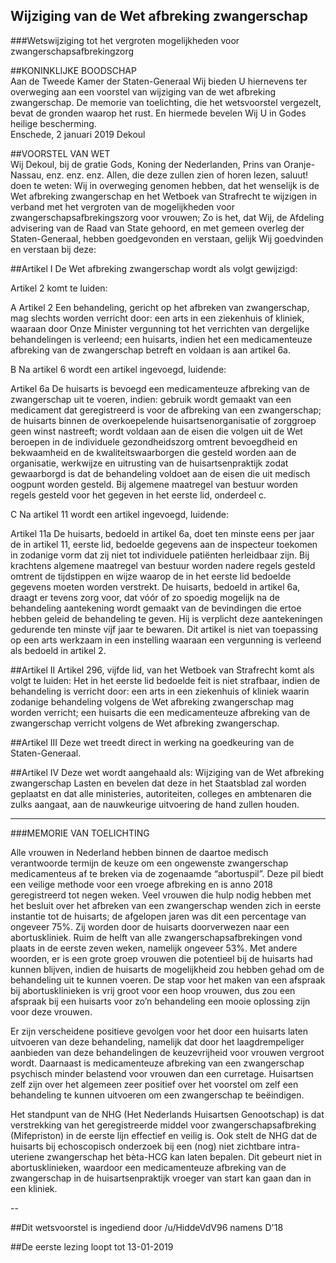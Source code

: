 ## Wijziging van de Wet afbreking zwangerschap 
 
###Wetswijziging tot het vergroten mogelijkheden voor zwangerschapsafbrekingzorg
 
##KONINKLIJKE BOODSCHAP  
Aan de Tweede Kamer der Staten-Generaal Wij bieden U hiernevens ter overweging aan een voorstel van wijziging van de wet afbreking zwangerschap. De memorie van toelichting, die het wetsvoorstel vergezelt, bevat de gronden waarop het rust. En hiermede bevelen Wij U in Godes heilige bescherming.  
Enschede, 2 januari 2019 Dekoul
 
##VOORSTEL VAN WET  
Wij Dekoul, bij de gratie Gods, Koning der Nederlanden, Prins van Oranje-Nassau, enz. enz. enz. Allen, die deze zullen zien of horen lezen, saluut! doen te weten: Wij in overweging genomen hebben, dat het wenselijk is de Wet afbreking zwangerschap en het Wetboek van Strafrecht te wijzigen in verband met het vergroten van de mogelijkheden voor zwangerschapsafbrekingszorg voor vrouwen; Zo is het, dat Wij, de Afdeling advisering van de Raad van State gehoord, en met gemeen overleg der Staten-Generaal, hebben goedgevonden en verstaan, gelijk Wij goedvinden en verstaan bij deze:
 
##Artikel I
De Wet afbreking zwangerschap wordt als volgt gewijzigd:
 
Artikel 2 komt te luiden:
 
A Artikel 2 Een behandeling, gericht op het afbreken van zwangerschap, mag slechts worden verricht door: een arts in een ziekenhuis of kliniek, waaraan door Onze Minister vergunning tot het verrichten van dergelijke behandelingen is verleend; een huisarts, indien het een medicamenteuze afbreking van de zwangerschap betreft en voldaan is aan artikel 6a.
 
B Na artikel 6 wordt een artikel ingevoegd, luidende:
 
Artikel 6a De huisarts is bevoegd een medicamenteuze afbreking van de zwangerschap uit te voeren, indien: gebruik wordt gemaakt van een medicament dat geregistreerd is voor de afbreking van een zwangerschap; de huisarts binnen de overkoepelende huisartsenorganisatie of zorggroep geen winst nastreeft; wordt voldaan aan de eisen die volgen uit de Wet beroepen in de individuele gezondheidszorg omtrent bevoegdheid en bekwaamheid en de kwaliteitswaarborgen die gesteld worden aan de organisatie, werkwijze en uitrusting van de huisartsenpraktijk zodat gewaarborgd is dat de behandeling voldoet aan de eisen die uit medisch oogpunt worden gesteld. Bij algemene maatregel van bestuur worden regels gesteld voor het gegeven in het eerste lid, onderdeel c.
 
C Na artikel 11 wordt een artikel ingevoegd, luidende:
 
Artikel 11a De huisarts, bedoeld in artikel 6a, doet ten minste eens per jaar de in artikel 11, eerste lid, bedoelde gegevens aan de inspecteur toekomen in zodanige vorm dat zij niet tot individuele patiënten herleidbaar zijn. Bij krachtens algemene maatregel van bestuur worden nadere regels gesteld omtrent de tijdstippen en wijze waarop de in het eerste lid bedoelde gegevens moeten worden verstrekt. De huisarts, bedoeld in artikel 6a, draagt er tevens zorg voor, dat vóór of zo spoedig mogelijk na de behandeling aantekening wordt gemaakt van de bevindingen die ertoe hebben geleid de behandeling te geven. Hij is verplicht deze aantekeningen gedurende ten minste vijf jaar te bewaren. Dit artikel is niet van toepassing op een arts werkzaam in een instelling waaraan een vergunning is verleend als bedoeld in artikel 2.
 
##Artikel II
Artikel 296, vijfde lid, van het Wetboek van Strafrecht komt als volgt te luiden: Het in het eerste lid bedoelde feit is niet strafbaar, indien de behandeling is verricht door: een arts in een ziekenhuis of kliniek waarin zodanige behandeling volgens de Wet afbreking zwangerschap mag worden verricht; een huisarts die een medicamenteuze afbreking van de zwangerschap verricht volgens de Wet afbreking zwangerschap.
 
##Artikel III
Deze wet treedt direct in werking na goedkeuring van de Staten-Generaal.
 
##Artikel IV
Deze wet wordt aangehaald als: Wijziging van de Wet afbreking zwangerschap Lasten en bevelen dat deze in het Staatsblad zal worden geplaatst en dat alle ministeries, autoriteiten, colleges en ambtenaren die zulks aangaat, aan de nauwkeurige uitvoering de hand zullen houden.
 
---
 
###MEMORIE VAN TOELICHTING
 
Alle vrouwen in Nederland hebben binnen de daartoe medisch verantwoorde termijn de keuze om een ongewenste zwangerschap medicamenteus af te breken via de zogenaamde “abortuspil”. Deze pil biedt een veilige methode voor een vroege afbreking en is anno 2018 geregistreerd tot negen weken. Veel vrouwen die hulp nodig hebben met het besluit over het afbreken van een zwangerschap wenden zich in eerste instantie tot de huisarts; de afgelopen jaren was dit een percentage van ongeveer 75%. Zij worden door de huisarts doorverwezen naar een abortuskliniek. Ruim de helft van alle zwangerschapsafbrekingen vond plaats in de eerste zeven weken, namelijk ongeveer 53%. Met andere woorden, er is een grote groep vrouwen die potentieel bij de huisarts had kunnen blijven, indien de huisarts de mogelijkheid zou hebben gehad om de behandeling uit te kunnen voeren. De stap voor het maken van een afspraak bij abortusklinieken is vrij groot voor een hoop vrouwen, dus zou een afspraak bij een huisarts voor zo’n behandeling een mooie oplossing zijn voor deze vrouwen.
 
Er zijn verscheidene positieve gevolgen voor het door een huisarts laten uitvoeren van deze behandeling, namelijk dat door het laagdrempeliger aanbieden van deze behandelingen de keuzevrijheid voor vrouwen vergroot wordt. Daarnaast is medicamenteuze afbreking van een zwangerschap psychisch minder belastend voor vrouwen dan een curretage. Huisartsen zelf zijn over het algemeen zeer positief over het voorstel om zelf een behandeling te kunnen uitvoeren om een zwangerschap te beëindigen.
 
Het standpunt van de NHG (Het Nederlands Huisartsen Genootschap) is dat verstrekking van het geregistreerde middel voor zwangerschapsafbreking (Mifepriston) in de eerste lijn effectief en veilig is. Ook stelt de NHG dat de huisarts bij echoscopisch onderzoek bij een (nog) niet zichtbare intra-uteriene zwangerschap het bèta-HCG kan laten bepalen. Dit gebeurt niet in abortusklinieken, waardoor een medicamenteuze afbreking van de zwangerschap in de huisartsenpraktijk vroeger van start kan gaan dan in een kliniek.
 
--
 
##Dit wetsvoorstel is ingediend door /u/HiddeVdV96 namens D'18
 
##De eerste lezing loopt tot 13-01-2019